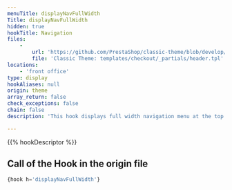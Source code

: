 ```yaml
---
menuTitle: displayNavFullWidth
Title: displayNavFullWidth
hidden: true
hookTitle: Navigation
files:
    -
        url: 'https://github.com/PrestaShop/classic-theme/blob/develop/templates/checkout/_partials/header.tpl'
        file: 'Classic Theme: templates/checkout/_partials/header.tpl'
locations:
    - 'front office'
type: display
hookAliases: null
origin: theme
array_return: false
check_exceptions: false
chain: false
description: 'This hook displays full width navigation menu at the top of your pages'

---
```


{{% hookDescriptor %}}

## Call of the Hook in the origin file

```php
{hook h='displayNavFullWidth'}
```
